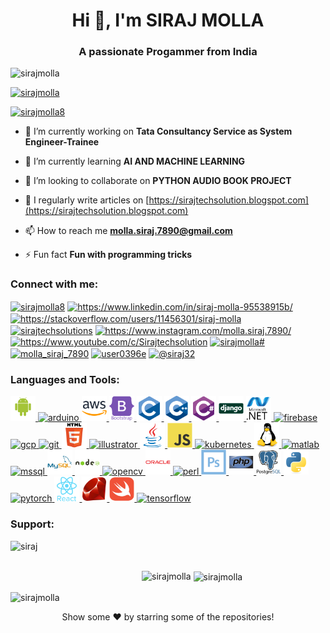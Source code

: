 <h1 align="center">Hi 👋, I'm SIRAJ MOLLA</h1>
<h3 align="center">A passionate Progammer from India</h3>

<p align="left"> <img src="https://komarev.com/ghpvc/?username=sirajmolla&label=Profile%20views&color=0e75b6&style=flat" alt="sirajmolla" /> </p>

<p align="left"> <a href="https://github.com/ryo-ma/github-profile-trophy"><img src="https://github-profile-trophy.vercel.app/?username=sirajmolla" alt="sirajmolla" /></a> </p>

<p align="left"> <a href="https://twitter.com/sirajmolla8" target="blank"><img src="https://img.shields.io/twitter/follow/sirajmolla8?logo=twitter&style=for-the-badge" alt="sirajmolla8" /></a> </p>

- 🔭 I’m currently working on **Tata Consultancy Service as System Engineer-Trainee**

- 🌱 I’m currently learning **AI AND MACHINE LEARNING**

- 👯 I’m looking to collaborate on **PYTHON AUDIO BOOK PROJECT**

- 📝 I regularly write articles on [https://sirajtechsolution.blogspot.com](https://sirajtechsolution.blogspot.com)

- 📫 How to reach me **molla.siraj.7890@gmail.com**

- ⚡ Fun fact **Fun with programming tricks**

<h3 align="left">Connect with me:</h3>
<p align="left">
<a href="https://twitter.com/sirajmolla8" target="blank"><img align="center" src="https://cdn.jsdelivr.net/npm/simple-icons@3.0.1/icons/twitter.svg" alt="sirajmolla8" height="30" width="40" /></a>
<a href="https://www.linkedin.com/in/siraj-molla-95538915b/" target="blank"><img align="center" src="https://cdn.jsdelivr.net/npm/simple-icons@3.0.1/icons/linkedin.svg" alt="https://www.linkedin.com/in/siraj-molla-95538915b/" height="30" width="40" /></a>
<a href="https://stackoverflow.com/users/11456301/siraj-molla" target="blank"><img align="center" src="https://cdn.jsdelivr.net/npm/simple-icons@3.0.1/icons/stackoverflow.svg" alt="https://stackoverflow.com/users/11456301/siraj-molla" height="30" width="40" /></a>
<a href="https://fb.com/sirajtechsolutions" target="blank"><img align="center" src="https://cdn.jsdelivr.net/npm/simple-icons@3.0.1/icons/facebook.svg" alt="sirajtechsolutions" height="30" width="40" /></a>
<a href="https://instagram.com/molla.siraj.7890/" target="blank"><img align="center" src="https://cdn.jsdelivr.net/npm/simple-icons@3.0.1/icons/instagram.svg" alt="https://www.instagram.com/molla.siraj.7890/" height="30" width="40" /></a>
<a href="https://www.youtube.com/c/Sirajtechsolution" target="blank"><img align="center" src="https://cdn.jsdelivr.net/npm/simple-icons@3.0.1/icons/youtube.svg" alt="https://www.youtube.com/c/Sirajtechsolution" height="30" width="40" /></a>
<a href="https://www.codechef.com/users/sirajmolla#" target="blank"><img align="center" src="https://cdn.jsdelivr.net/npm/simple-icons@3.1.0/icons/codechef.svg" alt="sirajmolla#" height="30" width="40" /></a>
<a href="https://www.hackerrank.com/molla_siraj_7890" target="blank"><img align="center" src="https://cdn.jsdelivr.net/npm/simple-icons@3.0.1/icons/hackerrank.svg" alt="molla_siraj_7890" height="30" width="40" /></a>
<a href="https://www.leetcode.com/user0396e" target="blank"><img align="center" src="https://cdn.jsdelivr.net/npm/simple-icons@3.0.1/icons/leetcode.svg" alt="user0396e" height="30" width="40" /></a>
<a href="https://www.hackerearth.com/@siraj32" target="blank"><img align="center" src="https://cdn.jsdelivr.net/npm/simple-icons@3.0.1/icons/hackerearth.svg" alt="@siraj32" height="30" width="40" /></a>
</p>

<h3 align="left">Languages and Tools:</h3>
<p align="left"> <a href="https://developer.android.com" target="_blank"> <img src="https://raw.githubusercontent.com/devicons/devicon/master/icons/android/android-original-wordmark.svg" alt="android" width="40" height="40"/> </a> <a href="https://www.arduino.cc/" target="_blank"> <img src="https://cdn.worldvectorlogo.com/logos/arduino-1.svg" alt="arduino" width="40" height="40"/> </a> <a href="https://aws.amazon.com" target="_blank"> <img src="https://raw.githubusercontent.com/devicons/devicon/master/icons/amazonwebservices/amazonwebservices-original-wordmark.svg" alt="aws" width="40" height="40"/> </a> <a href="https://getbootstrap.com" target="_blank"> <img src="https://raw.githubusercontent.com/devicons/devicon/master/icons/bootstrap/bootstrap-plain-wordmark.svg" alt="bootstrap" width="40" height="40"/> </a> <a href="https://www.cprogramming.com/" target="_blank"> <img src="https://raw.githubusercontent.com/devicons/devicon/master/icons/c/c-original.svg" alt="c" width="40" height="40"/> </a> <a href="https://www.w3schools.com/cpp/" target="_blank"> <img src="https://raw.githubusercontent.com/devicons/devicon/master/icons/cplusplus/cplusplus-original.svg" alt="cplusplus" width="40" height="40"/> </a> <a href="https://www.w3schools.com/cs/" target="_blank"> <img src="https://raw.githubusercontent.com/devicons/devicon/master/icons/csharp/csharp-original.svg" alt="csharp" width="40" height="40"/> </a> <a href="https://www.djangoproject.com/" target="_blank"> <img src="https://raw.githubusercontent.com/devicons/devicon/master/icons/django/django-original.svg" alt="django" width="40" height="40"/> </a> <a href="https://dotnet.microsoft.com/" target="_blank"> <img src="https://raw.githubusercontent.com/devicons/devicon/master/icons/dot-net/dot-net-original-wordmark.svg" alt="dotnet" width="40" height="40"/> </a> <a href="https://firebase.google.com/" target="_blank"> <img src="https://www.vectorlogo.zone/logos/firebase/firebase-icon.svg" alt="firebase" width="40" height="40"/> </a> <a href="https://cloud.google.com" target="_blank"> <img src="https://www.vectorlogo.zone/logos/google_cloud/google_cloud-icon.svg" alt="gcp" width="40" height="40"/> </a> <a href="https://git-scm.com/" target="_blank"> <img src="https://www.vectorlogo.zone/logos/git-scm/git-scm-icon.svg" alt="git" width="40" height="40"/> </a> <a href="https://www.w3.org/html/" target="_blank"> <img src="https://raw.githubusercontent.com/devicons/devicon/master/icons/html5/html5-original-wordmark.svg" alt="html5" width="40" height="40"/> </a> <a href="https://www.adobe.com/in/products/illustrator.html" target="_blank"> <img src="https://www.vectorlogo.zone/logos/adobe_illustrator/adobe_illustrator-icon.svg" alt="illustrator" width="40" height="40"/> </a> <a href="https://www.java.com" target="_blank"> <img src="https://raw.githubusercontent.com/devicons/devicon/master/icons/java/java-original.svg" alt="java" width="40" height="40"/> </a> <a href="https://developer.mozilla.org/en-US/docs/Web/JavaScript" target="_blank"> <img src="https://raw.githubusercontent.com/devicons/devicon/master/icons/javascript/javascript-original.svg" alt="javascript" width="40" height="40"/> </a> <a href="https://kubernetes.io" target="_blank"> <img src="https://www.vectorlogo.zone/logos/kubernetes/kubernetes-icon.svg" alt="kubernetes" width="40" height="40"/> </a> <a href="https://www.linux.org/" target="_blank"> <img src="https://raw.githubusercontent.com/devicons/devicon/master/icons/linux/linux-original.svg" alt="linux" width="40" height="40"/> </a> <a href="https://www.mathworks.com/" target="_blank"> <img src="https://raw.githubusercontent.com/simple-icons/simple-icons/master/icons/mathworks.svg" alt="matlab" width="40" height="40"/> </a> <a href="https://www.microsoft.com/en-us/sql-server" target="_blank"> <img src="https://cdn.worldvectorlogo.com/logos/microsoft-sql-server.svg" alt="mssql" width="40" height="40"/> </a> <a href="https://www.mysql.com/" target="_blank"> <img src="https://raw.githubusercontent.com/devicons/devicon/master/icons/mysql/mysql-original-wordmark.svg" alt="mysql" width="40" height="40"/> </a> <a href="https://nodejs.org" target="_blank"> <img src="https://raw.githubusercontent.com/devicons/devicon/master/icons/nodejs/nodejs-original-wordmark.svg" alt="nodejs" width="40" height="40"/> </a> <a href="https://opencv.org/" target="_blank"> <img src="https://www.vectorlogo.zone/logos/opencv/opencv-icon.svg" alt="opencv" width="40" height="40"/> </a> <a href="https://www.oracle.com/" target="_blank"> <img src="https://raw.githubusercontent.com/devicons/devicon/master/icons/oracle/oracle-original.svg" alt="oracle" width="40" height="40"/> </a> <a href="https://www.perl.org/" target="_blank"> <img src="https://api.iconify.design/logos-perl.svg" alt="perl" width="40" height="40"/> </a> <a href="https://www.photoshop.com/en" target="_blank"> <img src="https://raw.githubusercontent.com/devicons/devicon/master/icons/photoshop/photoshop-line.svg" alt="photoshop" width="40" height="40"/> </a> <a href="https://www.php.net" target="_blank"> <img src="https://raw.githubusercontent.com/devicons/devicon/master/icons/php/php-original.svg" alt="php" width="40" height="40"/> </a> <a href="https://www.postgresql.org" target="_blank"> <img src="https://raw.githubusercontent.com/devicons/devicon/master/icons/postgresql/postgresql-original-wordmark.svg" alt="postgresql" width="40" height="40"/> </a> <a href="https://www.python.org" target="_blank"> <img src="https://raw.githubusercontent.com/devicons/devicon/master/icons/python/python-original.svg" alt="python" width="40" height="40"/> </a> <a href="https://pytorch.org/" target="_blank"> <img src="https://www.vectorlogo.zone/logos/pytorch/pytorch-icon.svg" alt="pytorch" width="40" height="40"/> </a> <a href="https://reactjs.org/" target="_blank"> <img src="https://raw.githubusercontent.com/devicons/devicon/master/icons/react/react-original-wordmark.svg" alt="react" width="40" height="40"/> </a> <a href="https://www.ruby-lang.org/en/" target="_blank"> <img src="https://raw.githubusercontent.com/devicons/devicon/master/icons/ruby/ruby-original.svg" alt="ruby" width="40" height="40"/> </a> <a href="https://developer.apple.com/swift/" target="_blank"> <img src="https://raw.githubusercontent.com/devicons/devicon/master/icons/swift/swift-original.svg" alt="swift" width="40" height="40"/> </a> <a href="https://www.tensorflow.org" target="_blank"> <img src="https://www.vectorlogo.zone/logos/tensorflow/tensorflow-icon.svg" alt="tensorflow" width="40" height="40"/> </a> </p>


<h3 align="left">Support:</h3>
<p><a href="https://www.buymeacoffee.com/siraj"> <img align="left" src="https://cdn.buymeacoffee.com/buttons/v2/default-yellow.png" height="50" width="210" alt="siraj" /></a></p><br><br>


<p><img align="left" src="https://github-readme-stats.vercel.app/api/top-langs?username=sirajmolla&show_icons=true&locale=en&layout=compact" alt="sirajmolla" /></p>

<p>&nbsp;<img align="center" src="https://github-readme-stats.vercel.app/api?username=sirajmolla&show_icons=true&locale=en" alt="sirajmolla" /></p>

<p><img align="center" src="https://github-readme-streak-stats.herokuapp.com/?user=sirajmolla&" alt="sirajmolla" /></p>

<p><center>Show some ❤️ by starring some of the repositories!</center></p>

